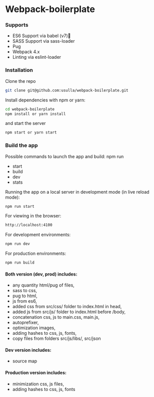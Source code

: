 # Webpack-boilerplate

### Supports
  - ES6 Support via babel (v7)🚀
  - SASS Support via sass-loader
  - Pug
  - Webpack 4.x
  - Linting via eslint-loader

### Installation
Clone the repo
```sh
git clone git@github.com:usulla/webpack-boilerplate.git
```
Install dependencies with npm or yarn:
```sh
cd webpack-boilerplate
npm install or yarn install
```
and start the server
```sh
npm start or yarn start
```
### Build the app
Possible commands to launch the app and build:
npm run 
  - start
  - build
  - dev
  - stats

Running the app on a local server in development mode (in live reload mode):
```sh
npm run start
```
For viewing in the browser:
```sh
http://localhost:4100
``` 

For development environments:
```sh
npm run dev
```

For production environments:
```sh
npm run build
```

#### Both version (dev, prod) includes:
  - any quantity html/pug of files,
  - sass to css,
  - pug to html,
  - js from es6,
  - added css from src/css/ folder to index.html in head,
  - added js from src/js/ folder to index.html before /body,
  - concatenation css, js to main.css, main.js,
  - autoprefixer,
  - optimization images,
  - adding hashes to css, js, fonts,
  - copy files from folders src/js/libs/, src/json


#### Dev version includes:
  - source map

#### Production version includes:
  - minimization css, js files,
  - adding hashes to css, js, fonts
